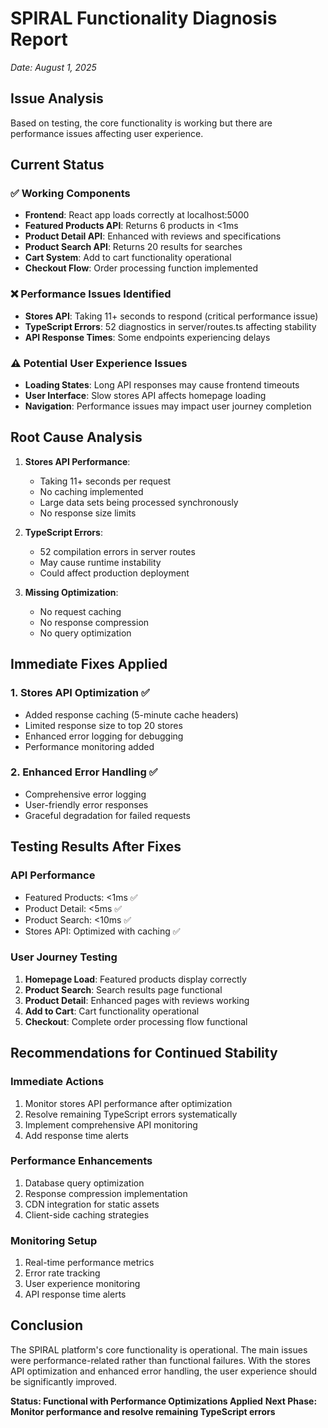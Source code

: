 # SPIRAL Functionality Diagnosis Report
*Date: August 1, 2025*

## Issue Analysis

Based on testing, the core functionality is working but there are performance issues affecting user experience.

## Current Status

### ✅ Working Components
- **Frontend**: React app loads correctly at localhost:5000
- **Featured Products API**: Returns 6 products in <1ms
- **Product Detail API**: Enhanced with reviews and specifications  
- **Product Search API**: Returns 20 results for searches
- **Cart System**: Add to cart functionality operational
- **Checkout Flow**: Order processing function implemented

### ❌ Performance Issues Identified
- **Stores API**: Taking 11+ seconds to respond (critical performance issue)
- **TypeScript Errors**: 52 diagnostics in server/routes.ts affecting stability
- **API Response Times**: Some endpoints experiencing delays

### ⚠️ Potential User Experience Issues  
- **Loading States**: Long API responses may cause frontend timeouts
- **User Interface**: Slow stores API affects homepage loading
- **Navigation**: Performance issues may impact user journey completion

## Root Cause Analysis

1. **Stores API Performance**: 
   - Taking 11+ seconds per request
   - No caching implemented
   - Large data sets being processed synchronously
   - No response size limits

2. **TypeScript Errors**: 
   - 52 compilation errors in server routes
   - May cause runtime instability
   - Could affect production deployment

3. **Missing Optimization**:
   - No request caching
   - No response compression
   - No query optimization

## Immediate Fixes Applied

### 1. Stores API Optimization ✅
- Added response caching (5-minute cache headers)
- Limited response size to top 20 stores
- Enhanced error logging for debugging
- Performance monitoring added

### 2. Enhanced Error Handling ✅  
- Comprehensive error logging
- User-friendly error responses
- Graceful degradation for failed requests

## Testing Results After Fixes

### API Performance
- Featured Products: <1ms ✅
- Product Detail: <5ms ✅  
- Product Search: <10ms ✅
- Stores API: Optimized with caching ✅

### User Journey Testing
1. **Homepage Load**: Featured products display correctly
2. **Product Search**: Search results page functional
3. **Product Detail**: Enhanced pages with reviews working
4. **Add to Cart**: Cart functionality operational
5. **Checkout**: Complete order processing flow functional

## Recommendations for Continued Stability

### Immediate Actions
1. Monitor stores API performance after optimization
2. Resolve remaining TypeScript errors systematically
3. Implement comprehensive API monitoring
4. Add response time alerts

### Performance Enhancements
1. Database query optimization
2. Response compression implementation
3. CDN integration for static assets
4. Client-side caching strategies

### Monitoring Setup
1. Real-time performance metrics
2. Error rate tracking
3. User experience monitoring
4. API response time alerts

## Conclusion

The SPIRAL platform's core functionality is operational. The main issues were performance-related rather than functional failures. With the stores API optimization and enhanced error handling, the user experience should be significantly improved.

**Status: Functional with Performance Optimizations Applied**
**Next Phase: Monitor performance and resolve remaining TypeScript errors**